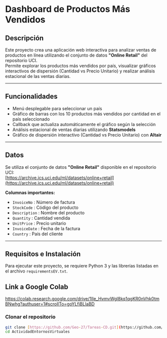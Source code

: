 # Dashboard de Productos Más Vendidos

## Descripción
Este proyecto crea una aplicación web interactiva para analizar ventas de productos en línea utilizando el conjunto de datos **"Online Retail"** del repositorio UCI.  
Permite explorar los productos más vendidos por país, visualizar gráficos interactivos de dispersión (Cantidad vs Precio Unitario) y realizar análisis estacional de las ventas diarias.

---

## Funcionalidades
- Menú desplegable para seleccionar un país
- Gráfico de barras con los 10 productos más vendidos por cantidad en el país seleccionado
- Callback que actualiza automáticamente el gráfico según la selección
- Análisis estacional de ventas diarias utilizando **Statsmodels**
- Gráfico de dispersión interactivo (Cantidad vs Precio Unitario) con **Altair**

---
## Datos

Se utiliza el conjunto de datos **"Online Retail"** disponible en el repositorio UCI:  
[https://archive.ics.uci.edu/ml/datasets/online+retail](https://archive.ics.uci.edu/ml/datasets/online+retail)

**Columnas importantes:**
- `InvoiceNo` : Número de factura
- `StockCode` : Código del producto
- `Description` : Nombre del producto
- `Quantity` : Cantidad vendida
- `UnitPrice` : Precio unitario
- `InvoiceDate` : Fecha de la factura
- `Country` : País del cliente

---

## Requisitos e Instalación

Para ejecutar este proyecto, se requiere Python 3 y las librerías listadas en el archivo `requirementsEV.txt`.

## Link a Google Colab
https://colab.research.google.com/drive/1Ile_HvmvWgl8kq1qgKR0nVhk0tmBNwhg?authuser=1#scrollTo=goYLfiBLlaBD

### Clonar el repositorio

```bash
git clone [https://github.com/Geo-27/Tareas-CD.git](https://github.com/Geo-27/ActividadEntornosVirtuales)
cd ActividadEntornosVirtuales

